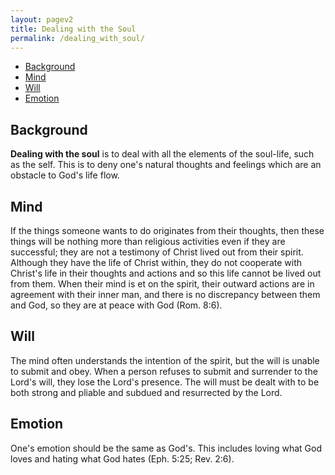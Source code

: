```yaml
---
layout: pagev2
title: Dealing with the Soul
permalink: /dealing_with_soul/
---
```

- [Background](#background)
- [Mind](#mind)
- [Will](#will)
- [Emotion](#emotion)

## Background

**Dealing with the soul** is to deal with all the elements of the soul-life, such as the self. This is to deny one's natural thoughts and feelings which are an obstacle to God's life flow.
 
## Mind

If the things someone wants to do originates from their thoughts, then these things will be nothing more than religious activities even if they are successful; they are not a testimony of Christ lived out from their spirit. Although they have the life of Christ within, they do not cooperate with Christ's life in their thoughts and actions and so this life cannot be lived out from them. When their mind is et on the spirit, their outward actions are in agreement with their inner man, and there is no discrepancy between them and God, so they are at peace with God (Rom. 8:6).

## Will

The mind often understands the intention of the spirit, but the will is unable to submit and obey. When a person refuses to submit and surrender to the Lord's will, they lose the Lord's presence. The will must be dealt with to be both strong and pliable and subdued and resurrected by the Lord. 

## Emotion

One's emotion should be the same as God's. This includes loving what God loves and hating what God hates (Eph. 5:25; Rev. 2:6).